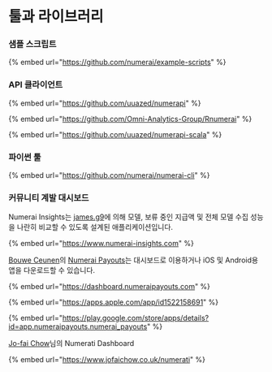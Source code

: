 # 툴과 라이브러리

### 샘플 스크립트

{% embed url="https://github.com/numerai/example-scripts" %}

### API 클라이언트

{% embed url="https://github.com/uuazed/numerapi" %}

{% embed url="https://github.com/Omni-Analytics-Group/Rnumerai" %}

{% embed url="https://github.com/uuazed/numerapi-scala" %}

### 파이썬 툴&#x20;

{% embed url="https://github.com/numerai/numerai-cli" %}

### 커뮤니티 계발 대시보드

Numerai Insights는 [james.g9](https://numer.ai/fuka\_eri)에 의해 모델, 보류 중인 지급액 및 전체 모델 수집 성능을 나란히 비교할 수 있도록 설계된 애플리케이션입니다.

{% embed url="https://www.numerai-insights.com" %}

[Bouwe Ceunen](https://twitter.com/BouweCeunen)의 [Numerai Payouts](https://twitter.com/NumeraiPayouts)는 대시보드로 이용하거나 iOS 및 Android용 앱을 다운로드할 수 있습니다.

{% embed url="https://dashboard.numeraipayouts.com" %}

{% embed url="https://apps.apple.com/app/id1522158691" %}

{% embed url="https://play.google.com/store/apps/details?id=app.numeraipayouts.numerai_payouts" %}

[Jo-fai Chow](https://twitter.com/matlabulous)님의 Numerati Dashboard

{% embed url="https://www.jofaichow.co.uk/numerati" %}
